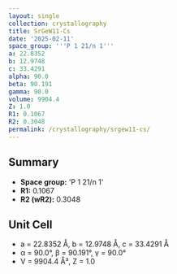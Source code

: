 ```yaml
---
layout: single
collection: crystallography
title: SrGeW11-Cs
date: '2025-02-11'
space_group: '''P 1 21/n 1'''
a: 22.8352
b: 12.9748
c: 33.4291
alpha: 90.0
beta: 90.191
gamma: 90.0
volume: 9904.4
Z: 1.0
R1: 0.1067
R2: 0.3048
permalink: /crystallography/srgew11-cs/
---
```


## Summary

- **Space group:** 'P 1 21/n 1'
- **R1:** 0.1067
- **R2 (wR2):** 0.3048

## Unit Cell
- a = 22.8352 Å, b = 12.9748 Å, c = 33.4291 Å
- α = 90.0°, β = 90.191°, γ = 90.0°
- V = 9904.4 Å³, Z = 1.0
